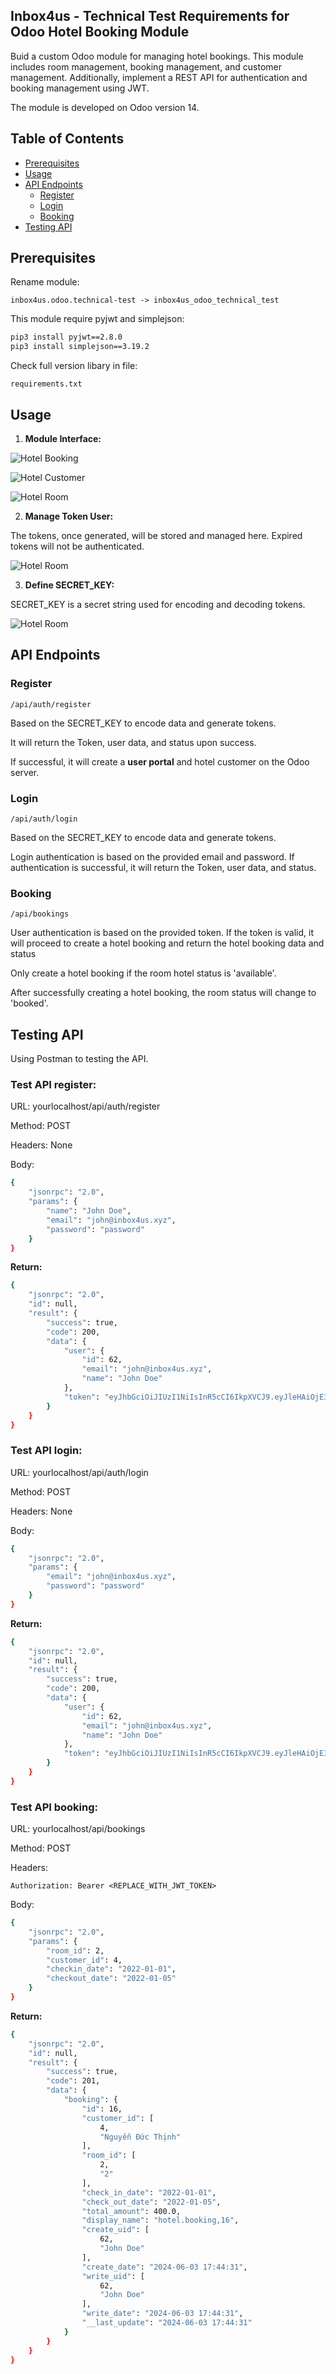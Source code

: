 ## Inbox4us - Technical Test Requirements for Odoo Hotel Booking Module

Buid a custom Odoo module for managing hotel bookings. This module includes room management, booking management, and customer management. Additionally, implement a REST API for authentication and booking management using JWT.

The module is developed on Odoo version 14.

## Table of Contents

- [Prerequisites](#installation)
- [Usage](#usage)
- [API Endpoints](#api-endpoints)
  - [Register](#register)
  - [Login](#login)
  - [Booking](#booking)
- [Testing API](#testing-api)

## Prerequisites

Rename module:

```
inbox4us.odoo.technical-test -> inbox4us_odoo_technical_test
```

This module require pyjwt and simplejson:

```bash
pip3 install pyjwt==2.8.0
pip3 install simplejson==3.19.2

```

Check full version libary in file:

```
requirements.txt
```

## Usage

1. **Module Interface:**

![Hotel Booking](static/img/hotel_booking.png)

![Hotel Customer](static/img/hotel_customer.png)

![Hotel Room](static/img/hotel_room.png)

2. **Manage Token User:**

The tokens, once generated, will be stored and managed here. Expired tokens will not be authenticated.

![Hotel Room](static/img/jwt_token_user.png)

3. **Define SECRET_KEY:**

SECRET_KEY is a secret string used for encoding and decoding tokens.

![Hotel Room](static/img/secret_key.png)

## API Endpoints

### Register

```
/api/auth/register
```

Based on the SECRET_KEY to encode data and generate tokens.

It will return the Token, user data, and status upon success.

If successful, it will create a **user portal** and hotel customer on the Odoo server.

### Login

```
/api/auth/login
```

Based on the SECRET_KEY to encode data and generate tokens.

Login authentication is based on the provided email and password. If authentication is successful, it will return the Token, user data, and status.

### Booking

```
/api/bookings
```

User authentication is based on the provided token. If the token is valid, it will proceed to create a hotel booking and return the hotel booking data and status

Only create a hotel booking if the room hotel status is 'available'.

After successfully creating a hotel booking, the room status will change to 'booked'.

## Testing API

Using Postman to testing the API.

### Test API register:

URL: yourlocalhost/api/auth/register

Method: POST

Headers: None

Body:

```bash
{
    "jsonrpc": "2.0",
    "params": {
        "name": "John Doe",
        "email": "john@inbox4us.xyz",
        "password": "password"
    }
}
```

**Return:**

```bash
{
    "jsonrpc": "2.0",
    "id": null,
    "result": {
        "success": true,
        "code": 200,
        "data": {
            "user": {
                "id": 62,
                "email": "john@inbox4us.xyz",
                "name": "John Doe"
            },
            "token": "eyJhbGciOiJIUzI1NiIsInR5cCI6IkpXVCJ9.eyJleHAiOjE3MjAwMjg0NzMsImlhdCI6MTcxNzQzNjQ3MywidXNlciI6NjIsImxvZ2luIjoiam9obkBpbmJveDR1cy54eXoifQ.5c_Y8j2LKK9RTmz73593RwuGVroQSDlBs9LtP_SPv1w"
        }
    }
}
```

### Test API login:

URL: yourlocalhost/api/auth/login

Method: POST

Headers: None

Body:

```bash
{
    "jsonrpc": "2.0",
    "params": {
        "email": "john@inbox4us.xyz",
        "password": "password"
    }
}
```

**Return:**

```bash
{
    "jsonrpc": "2.0",
    "id": null,
    "result": {
        "success": true,
        "code": 200,
        "data": {
            "user": {
                "id": 62,
                "email": "john@inbox4us.xyz",
                "name": "John Doe"
            },
            "token": "eyJhbGciOiJIUzI1NiIsInR5cCI6IkpXVCJ9.eyJleHAiOjE3MjAwMjg0OTcsImlhdCI6MTcxNzQzNjQ5NywidXNlciI6NjIsImxvZ2luIjoiam9obkBpbmJveDR1cy54eXoifQ.dER89lv_jPG9YyoTdfnkIpcEfjmN9vFxWHilKY9Cvug"
        }
    }
}
```

### Test API booking:

URL: yourlocalhost/api/bookings

Method: POST

Headers:

```
Authorization: Bearer <REPLACE_WITH_JWT_TOKEN>
```

Body:

```bash
{
    "jsonrpc": "2.0",
    "params": {
        "room_id": 2,
        "customer_id": 4,
        "checkin_date": "2022-01-01",
        "checkout_date": "2022-01-05"
    }
}
```

**Return:**

```bash
{
    "jsonrpc": "2.0",
    "id": null,
    "result": {
        "success": true,
        "code": 201,
        "data": {
            "booking": {
                "id": 16,
                "customer_id": [
                    4,
                    "Nguyễn Đức Thịnh"
                ],
                "room_id": [
                    2,
                    "2"
                ],
                "check_in_date": "2022-01-01",
                "check_out_date": "2022-01-05",
                "total_amount": 400.0,
                "display_name": "hotel.booking,16",
                "create_uid": [
                    62,
                    "John Doe"
                ],
                "create_date": "2024-06-03 17:44:31",
                "write_uid": [
                    62,
                    "John Doe"
                ],
                "write_date": "2024-06-03 17:44:31",
                "__last_update": "2024-06-03 17:44:31"
            }
        }
    }
}
```
